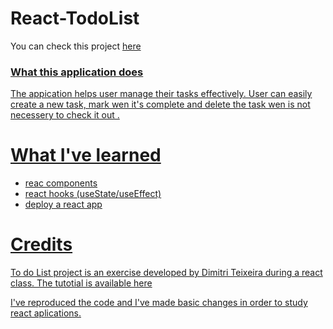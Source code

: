 # React-TodoList

You can check this project <a href= "https://cintiabsza.github.io/react-todolist/"> here

### What this application does

The appication helps user manage their tasks effectively. User can easily create a new task, mark wen it's complete and delete the task wen is not necessery to check it out . 


# What I've learned

* reac components
* react hooks (useState/useEffect)
* deploy a react app 

# Credits

To do List project is an exercise developed by Dimitri Teixeira during a react class. The tutotial is available <a href= "https://www.youtube.com/watch?v=vcCKywPfQGs"> here

I've reproduced the code and I've made basic changes in order to study react aplications.